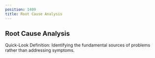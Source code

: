```yaml
---
position: 1409
title: Root Cause Analysis
---
```


## Root Cause Analysis

Quick-Look Definition: Identifying the fundamental sources of problems rather than addressing symptoms.